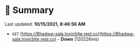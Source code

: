 # 📖 Summary
Last updated: **10/15/2021, 8:46:56 AM**

- `GET` [https://Bhadwa-sala.toxicblte.repl.co](https://Bhadwa-sala.toxicblte.repl.co) - **Down** (120226ms)

